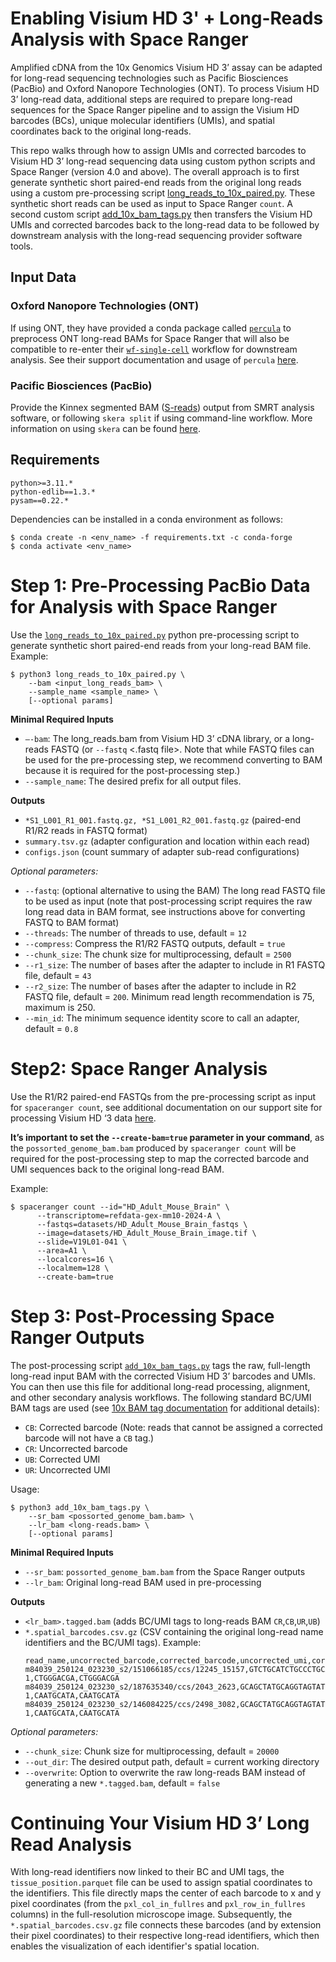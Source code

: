 # Enabling Visium HD 3' + Long-Reads Analysis with Space Ranger

Amplified cDNA from the 10x Genomics Visium HD 3’ assay can be adapted for long-read sequencing technologies such as Pacific Biosciences (PacBio) and Oxford Nanopore Technologies (ONT). To process Visium HD 3’ long-read data, additional steps are required to prepare long-read sequences for the Space Ranger pipeline and to assign the Visium HD barcodes (BCs), unique molecular identifiers (UMIs), and spatial coordinates back to the original long-reads.

This repo walks through how to assign UMIs and corrected barcodes to Visium HD 3’ long-read sequencing data using custom python scripts and Space Ranger (version 4.0 and above). The overall approach is to first generate synthetic short paired-end reads from the original long reads using a custom pre-processing script [long_reads_to_10x_paired.py](https://github.com/10XGenomics/visium-hd-long-reads/blob/main/long_reads_to_10x_paired.py). These synthetic short reads can be used as input to Space Ranger `count`. A second custom script [add_10x_bam_tags.py](https://github.com/10XGenomics/visium-hd-long-reads/blob/main/add_10x_bam_tags.py) then transfers the Visium HD UMIs and corrected barcodes back to the long-read data to be followed by downstream analysis with the long-read sequencing provider software tools.

## Input Data

### Oxford Nanopore Technologies (ONT)

If using ONT, they have provided a conda package called [`percula`](https://anaconda.org/nanoporetech/percula) to preprocess ONT long-read BAMs for Space Ranger that will also be compatible to re-enter their [`wf-single-cell`](https://github.com/epi2me-labs/wf-single-cell) workflow for downstream analysis. See their support documentation and usage of `percula` [here](https://epi2me.nanoporetech.com/epi2me-docs/tools/percula/).

### Pacific Biosciences (PacBio)

Provide the Kinnex segmented BAM ([S-reads](https://skera.how/read-segments.html)) output from SMRT analysis software, or following `skera split` if using command-line workflow. More information on using `skera` can be found [here](https://skera.how/).

## Requirements
```
python>=3.11.*
python-edlib==1.3.*
pysam==0.22.*
```
Dependencies can be installed in a conda environment as follows:
```
$ conda create -n <env_name> -f requirements.txt -c conda-forge
$ conda activate <env_name>
```

# Step 1: Pre-Processing PacBio Data for Analysis with Space Ranger
Use the [`long_reads_to_10x_paired.py`](https://github.com/10XGenomics/visium-hd-long-reads/blob/main/long_reads_to_10x_paired.py) python pre-processing script to generate synthetic short paired-end reads from your long-read BAM file.
Example:
```
$ python3 long_reads_to_10x_paired.py \
	--bam <input_long_reads_bam> \
	--sample_name <sample_name> \
	[--optional params]
```
__Minimal Required Inputs__  
* `–-bam`: The long_reads.bam from Visium HD 3’ cDNA library, or a long-reads FASTQ (or `--fastq` <.fastq file>. Note that while FASTQ files can be used for the pre-processing step, we recommend converting to BAM because it is required for the post-processing step.)
* `--sample_name`: The desired prefix for all output files.

__Outputs__ 
* `*S1_L001_R1_001.fastq.gz, *S1_L001_R2_001.fastq.gz` (paired-end R1/R2 reads in FASTQ format)
* `summary.tsv.gz` (adapter configuration and location within each read)
* `configs.json` (count summary of adapter sub-read configurations)

_Optional parameters:_
* `--fastq`: (optional alternative to using the BAM) The long read FASTQ file to be used as input (note that post-processing script requires the raw long read data in BAM format, see instructions above for converting FASTQ to BAM format)
* `--threads`: The number of threads to use, default = `12`
* `--compress`: Compress the R1/R2 FASTQ outputs, default = `true`
* `--chunk_size`: The chunk size for multiprocessing, default = `2500`
* `--r1_size`: The number of bases after the adapter to include in R1 FASTQ file, default = `43`
* `--r2_size`: The number of bases after the adapter to include in R2 FASTQ file, default = `200`. Minimum read length recommendation is 75, maximum is 250.
* `--min_id`: The minimum sequence identity score to call an adapter, default = `0.8`

# Step2: Space Ranger Analysis
Use the R1/R2 paired-end FASTQs from the pre-processing script as input for `spaceranger count`, see additional documentation on our support site for processing Visium HD ‘3 data [here](). 

__It’s important to set the `--create-bam=true` parameter in your command__, as the `possorted_genome_bam.bam` produced by `spaceranger count` will be required for the post-processing step to map the corrected barcode and UMI sequences back to the original long-read BAM.

Example:
```
$ spaceranger count --id="HD_Adult_Mouse_Brain" \
      --transcriptome=refdata-gex-mm10-2024-A \
      --fastqs=datasets/HD_Adult_Mouse_Brain_fastqs \
      --image=datasets/HD_Adult_Mouse_Brain_image.tif \
      --slide=V19L01-041 \
      --area=A1 \
      --localcores=16 \
      --localmem=128 \
      --create-bam=true
```

# Step 3: Post-Processing Space Ranger Outputs
The post-processing script [`add_10x_bam_tags.py`](https://github.com/10XGenomics/visium-hd-long-reads/blob/main/add_10x_bam_tags.py) tags the raw, full-length long-read input BAM with the corrected Visium HD 3’ barcodes and UMIs. You can then use this file for additional long-read processing, alignment, and other secondary analysis workflows. The following standard BC/UMI BAM tags are used (see [10x BAM tag documentation](https://www.10xgenomics.com/support/software/space-ranger/latest/analysis/outputs/space-ranger-bam) for additional details): 
* `CB`: Corrected barcode (Note: reads that cannot be assigned a corrected barcode will not have a `CB` tag.)
* `CR`: Uncorrected barcode
* `UB`: Corrected UMI
* `UR`: Uncorrected UMI

Usage:
```
$ python3 add_10x_bam_tags.py \
	--sr_bam <possorted_genome_bam.bam> \
	--lr_bam <long-reads.bam> \
	[--optional params]
```
__Minimal Required Inputs__
* `--sr_bam`: `possorted_genome_bam.bam` from the Space Ranger outputs
* `--lr_bam`: Original long-read BAM used in pre-processing

__Outputs__
* `<lr_bam>.tagged.bam` (adds BC/UMI tags to long-reads BAM `CR`,`CB`,`UR`,`UB`)
* `*.spatial_barcodes.csv.gz` (CSV containing the original long-read name identifiers and the BC/UMI tags). Example:
   ```
   read_name,uncorrected_barcode,corrected_barcode,uncorrected_umi,corrected_umi
   m84039_250124_023230_s2/151066185/ccs/12245_15157,GTCTGCATCTGCCCTGCATTAATGCATCAG,s_002um_02077_01449-1,CTGGGACGA,CTGGGACGA
   m84039_250124_023230_s2/187635340/ccs/2043_2623,GCAGCTATGCAGGTAGTATCCACGGCATCG,s_002um_00964_02405-1,CAATGCATA,CAATGCATA
   m84039_250124_023230_s2/146084225/ccs/2498_3082,GCAGCTATGCAGGTAGTATCCACGGCATCG,s_002um_00964_02405-1,CAATGCATA,CAATGCATA
   ```
_Optional parameters:_ 
* `--chunk_size`: Chunk size for multiprocessing, default = `20000`
* `--out_dir`: The desired output path, default = current working directory 
* `--overwrite`: Option to overwrite the raw long-reads BAM instead of generating a new `*.tagged.bam`, default = `false`

# Continuing Your Visium HD 3’ Long Read Analysis
With long-read identifiers now linked to their BC and UMI tags, the `tissue_position.parquet` file can be used to assign spatial coordinates to the identifiers. This file directly maps the center of each barcode to x and y pixel coordinates (from the `pxl_col_in_fullres` and `pxl_row_in_fullres` columns) in the full-resolution microscope image. Subsequently, the `*.spatial_barcodes.csv.gz` file connects these barcodes (and by extension their pixel coordinates) to their respective long-read identifiers, which then enables the visualization of each identifier's spatial location.









